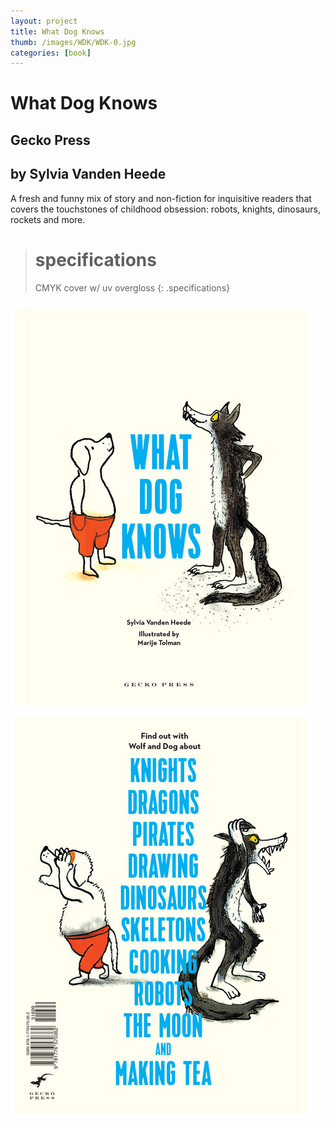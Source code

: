 ```yaml
---
layout: project
title: What Dog Knows
thumb: /images/WDK/WDK-0.jpg
categories: [book]
---
```


# What Dog Knows

## Gecko Press

##  by Sylvia Vanden Heede

A fresh and funny mix of story and non-fiction for inquisitive readers that covers the touchstones of childhood obsession: robots, knights, dinosaurs, rockets and more.

> # specifications
> CMYK cover w/ uv overgloss 
{: .specifications}

![](/images/WDK/WDK-1.jpg)
![](/images/WDK/WDK-2.jpg)
